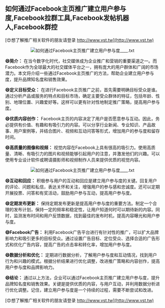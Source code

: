 ## **如何通过Facebook主页推广建立用户参与度,Facebook拉群工具,Facebook发帖机器人,Facebook群控**

[😍想了解推广相关软件的朋友请登录 http://www.vst.tw](http://www.vst.tw)

 <center><img src="https://vst.tw/MP4/tuiguang/png/6.png" alt="如何通过Facebook主页推广建立用户参与度____.txt"></center>

**😄简介：**
在当今数字化时代，社交媒体成为企业推广和营销的重要渠道之一。而Facebook作为全球最大的社交媒体平台之一，拥有庞大的用户群体和广阔的市场潜力。本文将介绍一些通过Facebook主页推广的方法，帮助企业建立用户参与度，提升品牌知名度和销售效果。

**😄定义目标受众：**
在进行Facebook主页推广之前，首先需要明确目标受众是谁。通过分析产品或服务的特点和目标市场，确定主要受众群体的特征，包括年龄、性别、地理位置、兴趣爱好等。这样可以更有针对性地制定推广策略，提高用户参与度。

**😄优质内容创作：**
Facebook主页的内容决定了用户是否愿意参与互动。因此，务必提供有价值、有趣和有吸引力的内容。可以分享行业新闻、专业知识、产品故事、用户案例等，并结合图片、视频和互动问答等形式，增加用户的参与度和留存时间。

**😄高质量的图像和视频：**
视觉内容在Facebook上具有很高的吸引力。使用高质量、清晰、有吸引力的图片和视频能够引起用户的注意，并激发他们的兴趣。可以使用专业设计软件或聘请摄影师和视频制作人员来提供优质的视觉内容。

 <center><img src="https://vst.tw/MP4/tuiguang/png/2.png" alt="如何通过Facebook主页推广建立用户参与度____.txt"></center>

**😄互动和回应：**
积极参与用户的互动和回应是建立用户参与度的关键。回复用户的评论、问题和私信，表达关怀和关注，增强用户的参与感和忠诚度。还可以定期开展投票、问答和有奖活动，鼓励用户参与互动，提高用户参与度。

**😄定期发布更新：**
保持定期发布更新是提高用户参与度的重要方法。制定一个合理的发布计划，保持一定的频率和稳定性，让用户知道何时可以期待新的内容。同时，监测发布时间和用户反馈数据，找到最佳的发布时机，提高内容曝光和用户参与度。

**😄Facebook广告：**
利用Facebook广告平台进行有针对性的推广，可以扩大品牌影响力和吸引更多的目标受众。通过设置广告目标、定位受众、选择合适的广告形式和优化广告内容，提高广告的点击率和转化率，增加用户参与度。

**😄数据分析和优化：**
定期进行数据分析，了解用户参与度和互动情况，找到用户行为和兴趣的模式。根据分析结果进行优化调整，改进推广策略和内容创作，提高用户参与度和品牌影响力。

**😄结论：**
通过以上方法，企业可以通过Facebook主页推广建立用户参与度，提升品牌知名度和销售效果。关键是提供优质的内容，与用户互动，并利用数据分析进行优化调整。记住，建立用户参与度是一个持续的过程，需要不断尝试和改进。

[😍想了解推广相关软件的朋友请登录 http://www.vst.tw](http://www.vst.tw)



